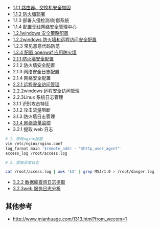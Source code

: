 - [1.1.1 路由器、交换机安全加固](https://blog.csdn.net/zwf8558/article/details/127581579?spm=1001.2101.3001.6650.3&utm_medium=distribute.pc_relevant.none-task-blog-2%7Edefault%7EOPENSEARCH%7ERate-3-127581579-blog-127641597.pc_relevant_3mothn_strategy_recovery&depth_1-utm_source=distribute.pc_relevant.none-task-blog-2%7Edefault%7EOPENSEARCH%7ERate-3-127581579-blog-127641597.pc_relevant_3mothn_strategy_recovery&utm_relevant_index=4)
- [1.1.2 防火墙部署](https://blog.csdn.net/zwf8558/article/details/127641533?spm=1001.2101.3001.6650.7&utm_medium=distribute.pc_relevant.none-task-blog-2%7Edefault%7EOPENSEARCH%7ERate-7-127641533-blog-127623715.pc_relevant_recovery_v2&depth_1-utm_source=distribute.pc_relevant.none-task-blog-2%7Edefault%7EOPENSEARCH%7ERate-7-127641533-blog-127623715.pc_relevant_recovery_v2&utm_relevant_index=8)
- 1.1.3 部署入侵检测/防御系统
- 1.1.4 配置无线网络安全管理中心
- [1.2.1windows 安全策略配置](https://blog.csdn.net/zwf8558/article/details/127641680?spm=1001.2101.3001.6650.5&utm_medium=distribute.pc_relevant.none-task-blog-2%7Edefault%7EOPENSEARCH%7ERate-5-127641680-blog-127623715.pc_relevant_recovery_v2&depth_1-utm_source=distribute.pc_relevant.none-task-blog-2%7Edefault%7EOPENSEARCH%7ERate-5-127641680-blog-127623715.pc_relevant_recovery_v2&utm_relevant_index=6)
- [1.2.2windows 防火墙和远程访问安全配置](https://blog.csdn.net/zwf8558/article/details/127623715?spm=1001.2101.3001.6661.1&utm_medium=distribute.pc_relevant_t0.none-task-blog-2%7Edefault%7ECTRLIST%7ERate-1-127623715-blog-127581579.pc_relevant_multi_platform_whitelistv3&depth_1-utm_source=distribute.pc_relevant_t0.none-task-blog-2%7Edefault%7ECTRLIST%7ERate-1-127623715-blog-127581579.pc_relevant_multi_platform_whitelistv3&utm_relevant_index=1)
- 1.2.3 常见恶意代码防范
- [1.2.4 配置 openwaf 应用防火墙](https://blog.csdn.net/zwf8558/article/details/127641725?spm=1001.2101.3001.6661.1&utm_medium=distribute.pc_relevant_t0.none-task-blog-2%7Edefault%7EOPENSEARCH%7ERate-1-127641725-blog-127623715.pc_relevant_recovery_v2&depth_1-utm_source=distribute.pc_relevant_t0.none-task-blog-2%7Edefault%7EOPENSEARCH%7ERate-1-127641725-blog-127623715.pc_relevant_recovery_v2&utm_relevant_index=1)
- [2.1.1 防火墙安全配置](https://blog.csdn.net/zwf8558/article/details/127623588?spm=1001.2101.3001.6650.3&utm_medium=distribute.pc_relevant.none-task-blog-2%7Edefault%7EOPENSEARCH%7ERate-3-127623588-blog-127623715.pc_relevant_recovery_v2&depth_1-utm_source=distribute.pc_relevant.none-task-blog-2%7Edefault%7EOPENSEARCH%7ERate-3-127623588-blog-127623715.pc_relevant_recovery_v2&utm_relevant_index=4)
- 2.1.2 防火墙安全配置
- 2.1.3 网络安全日志配置
- 2.1.4 网络安全配置
- [2.2.1 远程安全访问管理](https://blog.csdn.net/zwf8558/article/details/127624002?spm=1001.2101.3001.6650.4&utm_medium=distribute.pc_relevant.none-task-blog-2%7Edefault%7EOPENSEARCH%7ERate-4-127624002-blog-127623715.pc_relevant_recovery_v2&depth_1-utm_source=distribute.pc_relevant.none-task-blog-2%7Edefault%7EOPENSEARCH%7ERate-4-127624002-blog-127623715.pc_relevant_recovery_v2&utm_relevant_index=5)
- 2.2.2windows 远程安全访问管理
- 2.2.3Linux 系统日志管理
- 3.1.1 识别攻击特征
- 3.1.2 攻击流量阻断
- 3.1.3 防火墙日志管理
- [3.1.4 网络流量监控](https://blog.csdn.net/zwf8558/article/details/127624058?spm=1001.2101.3001.6650.6&utm_medium=distribute.pc_relevant.none-task-blog-2%7Edefault%7EOPENSEARCH%7ERate-6-127624058-blog-127623715.pc_relevant_recovery_v2&depth_1-utm_source=distribute.pc_relevant.none-task-blog-2%7Edefault%7EOPENSEARCH%7ERate-6-127624058-blog-127623715.pc_relevant_recovery_v2&utm_relevant_index=7)
- 3.2.1 提取 web 日志

```bash
# 1、修改nginx配置
vim /etc/nginx/nginx.conf
log_format main '$remote_addr - "$http_user_agent"'
access_log /root/access.log

# 2、提取异常日志

cat /root/access.log | awk '$3' | grep MSJ/1.0 > /root/danger.log
```

- [3.2.2 数据库查询日志提取](https://blog.csdn.net/zwf8558/article/details/127624058?spm=1001.2101.3001.6650.6&utm_medium=distribute.pc_relevant.none-task-blog-2%7Edefault%7EOPENSEARCH%7ERate-6-127624058-blog-127623715.pc_relevant_recovery_v2&depth_1-utm_source=distribute.pc_relevant.none-task-blog-2%7Edefault%7EOPENSEARCH%7ERate-6-127624058-blog-127623715.pc_relevant_recovery_v2&utm_relevant_index=7)
- [3.2.3web 服务日志分析](https://blog.csdn.net/zwf8558/article/details/127641657?spm=1001.2101.3001.6650.1&utm_medium=distribute.pc_relevant.none-task-blog-2%7Edefault%7EOPENSEARCH%7ERate-1-127641657-blog-127623715.pc_relevant_recovery_v2&depth_1-utm_source=distribute.pc_relevant.none-task-blog-2%7Edefault%7EOPENSEARCH%7ERate-1-127641657-blog-127623715.pc_relevant_recovery_v2&utm_relevant_index=2)

## 其他参考

- http://www.mianhuage.com/1313.html?from_wecom=1
